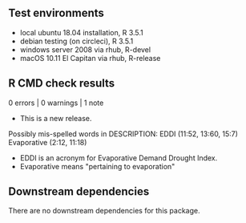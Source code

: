 ## Test environments

* local ubuntu 18.04 installation, R 3.5.1
* debian testing (on circleci), R 3.5.1
* windows server 2008 via rhub, R-devel
* macOS 10.11 El Capitan via rhub, R-release


## R CMD check results

0 errors | 0 warnings | 1 note

* This is a new release.

Possibly mis-spelled words in DESCRIPTION:
  EDDI (11:52, 13:60, 15:7)
  Evaporative (2:12, 11:18)
  
- EDDI is an acronym for Evaporative Demand Drought Index.
- Evaporative means "pertaining to evaporation"


## Downstream dependencies

There are no downstream dependencies for this package.